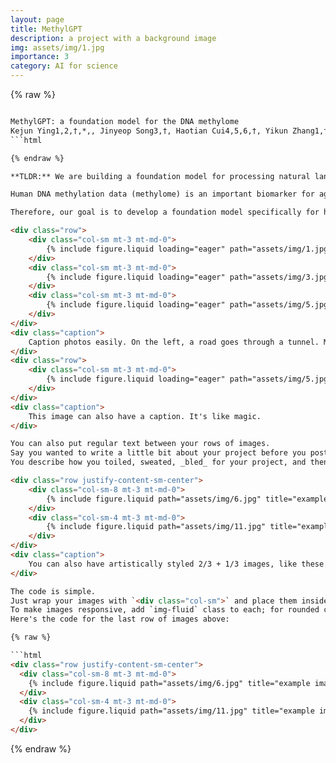 ```yaml
---
layout: page
title: MethylGPT
description: a project with a background image
img: assets/img/1.jpg
importance: 3
category: AI for science
---
```


{% raw %}

```html

MethylGPT: a foundation model for the DNA methylome
Kejun Ying1,2,†,*,, Jinyeop Song3,†, Haotian Cui4,5,6,†, Yikun Zhang1,†, Siyuan Li1, Xingyu Chen5,6, Hanna Liu1, Alec Eames1, Daniel L McCartney7, Riccardo E. Marioni7, Jesse R. Poganik1, Mahdi Moqri1,*, Bo Wang5,6,*, Vadim N. Gladyshev1,*
```html

{% endraw %}

**TLDR:** We are building a foundation model for processing natural language representations of human methylation profiles, advancing research in biological aging and medicine.

Human DNA methylation data (methylome) is an important biomarker for aging and chronic diseases. Despite its significance, a unified and adaptable framework has yet to emerge, largely due to the absence of a "foundation model." Foundation models have already proven essential for understanding the complexities of biology. For instance, in proteomics, models like ESM-2/ESM-3 and AlphaFold2/AlphaFold3 have achieved unprecedented accuracy in structure prediction and function annotation. In genomics, Enformer and Evo have demonstrated their ability to predict gene regulation and variant effects. Similarly, in single-cell biology, models such as Geneformer, scGPT, and scFoundation have enabled zero-shot cell-type classification and in-silico perturbation.

Therefore, our goal is to develop a foundation model specifically for human methylation data, paving the way for future research. We curated fro

<div class="row">
    <div class="col-sm mt-3 mt-md-0">
        {% include figure.liquid loading="eager" path="assets/img/1.jpg" title="example image" class="img-fluid rounded z-depth-1" %}
    </div>
    <div class="col-sm mt-3 mt-md-0">
        {% include figure.liquid loading="eager" path="assets/img/3.jpg" title="example image" class="img-fluid rounded z-depth-1" %}
    </div>
    <div class="col-sm mt-3 mt-md-0">
        {% include figure.liquid loading="eager" path="assets/img/5.jpg" title="example image" class="img-fluid rounded z-depth-1" %}
    </div>
</div>
<div class="caption">
    Caption photos easily. On the left, a road goes through a tunnel. Middle, leaves artistically fall in a hipster photoshoot. Right, in another hipster photoshoot, a lumberjack grasps a handful of pine needles.
</div>
<div class="row">
    <div class="col-sm mt-3 mt-md-0">
        {% include figure.liquid loading="eager" path="assets/img/5.jpg" title="example image" class="img-fluid rounded z-depth-1" %}
    </div>
</div>
<div class="caption">
    This image can also have a caption. It's like magic.
</div>

You can also put regular text between your rows of images.
Say you wanted to write a little bit about your project before you posted the rest of the images.
You describe how you toiled, sweated, _bled_ for your project, and then... you reveal its glory in the next row of images.

<div class="row justify-content-sm-center">
    <div class="col-sm-8 mt-3 mt-md-0">
        {% include figure.liquid path="assets/img/6.jpg" title="example image" class="img-fluid rounded z-depth-1" %}
    </div>
    <div class="col-sm-4 mt-3 mt-md-0">
        {% include figure.liquid path="assets/img/11.jpg" title="example image" class="img-fluid rounded z-depth-1" %}
    </div>
</div>
<div class="caption">
    You can also have artistically styled 2/3 + 1/3 images, like these.
</div>

The code is simple.
Just wrap your images with `<div class="col-sm">` and place them inside `<div class="row">` (read more about the <a href="https://getbootstrap.com/docs/4.4/layout/grid/">Bootstrap Grid</a> system).
To make images responsive, add `img-fluid` class to each; for rounded corners and shadows use `rounded` and `z-depth-1` classes.
Here's the code for the last row of images above:

{% raw %}

```html
<div class="row justify-content-sm-center">
  <div class="col-sm-8 mt-3 mt-md-0">
    {% include figure.liquid path="assets/img/6.jpg" title="example image" class="img-fluid rounded z-depth-1" %}
  </div>
  <div class="col-sm-4 mt-3 mt-md-0">
    {% include figure.liquid path="assets/img/11.jpg" title="example image" class="img-fluid rounded z-depth-1" %}
  </div>
</div>
```

{% endraw %}
